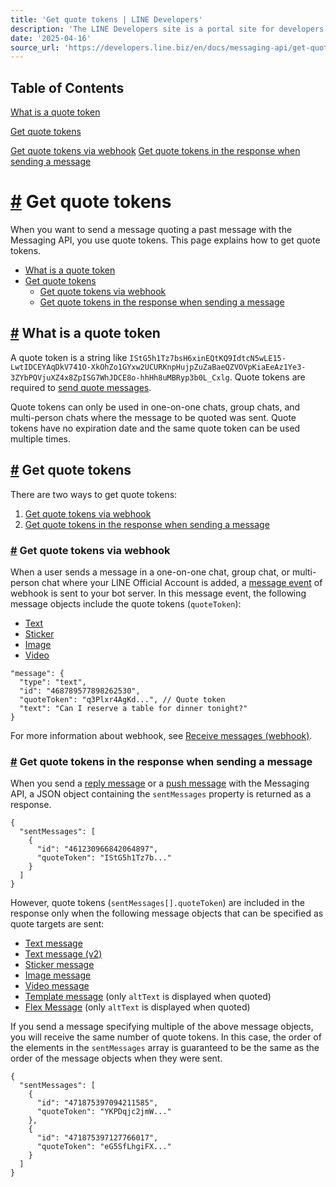 ```yaml
---
title: 'Get quote tokens | LINE Developers'
description: 'The LINE Developers site is a portal site for developers. It contains documents and tools that will help you use our various developer products. Creating LINE Login and Messaging API applications and services has never been easier!'
date: '2025-04-16'
source_url: 'https://developers.line.biz/en/docs/messaging-api/get-quote-tokens/'
---
```


## Table of Contents

[What is a quote token](#what-is-quote-token)

[Get quote tokens](#getting-quite-tokens)

[Get quote tokens via webhook](#get-quote-tokens-via-webhook) [Get quote tokens in the response when sending a message](#get-quote-tokens-in-the-response)

# [#](#page-title) Get quote tokens

When you want to send a message quoting a past message with the Messaging API, you use quote tokens. This page explains how to get quote tokens.

- [What is a quote token](#what-is-quote-token)
- [Get quote tokens](#getting-quite-tokens)
  - [Get quote tokens via webhook](#get-quote-tokens-via-webhook)
  - [Get quote tokens in the response when sending a message](#get-quote-tokens-in-the-response)

## [#](#what-is-quote-token) What is a quote token

A quote token is a string like `IStG5h1Tz7bsH6xinEQtKQ9IdtcN5wLE15-LwtIDCEYAqDkV741O-XkOhZo1GYxw2UCURKnpHujpZuZaBaeQZVOVpKiaEeAz1Ye3-3ZYbPQVjuXZ4x8ZpISG7WhJDCE8o-hhHh8uMBRyp3b0L_Cxlg`. Quote tokens are required to [send quote messages](../../../en/docs/messaging-api/sending-messages.md#send-quote-messages).

Quote tokens can only be used in one-on-one chats, group chats, and multi-person chats where the message to be quoted was sent. Quote tokens have no expiration date and the same quote token can be used multiple times.

## [#](#getting-quite-tokens) Get quote tokens

There are two ways to get quote tokens:

1. [Get quote tokens via webhook](#get-quote-tokens-via-webhook)
2. [Get quote tokens in the response when sending a message](#get-quote-tokens-in-the-response)

### [#](#get-quote-tokens-via-webhook) Get quote tokens via webhook

When a user sends a message in a one-on-one chat, group chat, or multi-person chat where your LINE Official Account is added, a [message event](../../../en/reference/messaging-api.md#message-event) of webhook is sent to your bot server. In this message event, the following message objects include the quote tokens (`quoteToken`):

- [Text](../../../en/reference/messaging-api.md#wh-text)
- [Sticker](../../../en/reference/messaging-api.md#wh-sticker)
- [Image](../../../en/reference/messaging-api.md#wh-image)
- [Video](../../../en/reference/messaging-api.md#wh-video)

```
"message": {
  "type": "text",
  "id": "468789577898262530",
  "quoteToken": "q3Plxr4AgKd...", // Quote token
  "text": "Can I reserve a table for dinner tonight?"
}
```

For more information about webhook, see [Receive messages (webhook)](../../../en/docs/messaging-api/receiving-messages.md).

### [#](#get-quote-tokens-in-the-response) Get quote tokens in the response when sending a message

When you send a [reply message](../../../en/reference/messaging-api.md#send-reply-message) or a [push message](../../../en/reference/messaging-api.md#send-push-message) with the Messaging API, a JSON object containing the `sentMessages` property is returned as a response.

```
{
  "sentMessages": [
    {
      "id": "461230966842064897",
      "quoteToken": "IStG5h1Tz7b..."
    }
  ]
}
```

However, quote tokens (`sentMessages[].quoteToken`) are included in the response only when the following message objects that can be specified as quote targets are sent:

- [Text message](../../../en/docs/messaging-api/message-types.md#text-messages)
- [Text message (v2)](../../../en/docs/messaging-api/message-types.md#text-messages-v2)
- [Sticker message](../../../en/docs/messaging-api/message-types.md#sticker-messages)
- [Image message](../../../en/docs/messaging-api/message-types.md#image-messages)
- [Video message](../../../en/docs/messaging-api/message-types.md#video-messages)
- [Template message](../../../en/docs/messaging-api/message-types.md#template-messages) (only `altText` is displayed when quoted)
- [Flex Message](../../../en/docs/messaging-api/message-types.md#flex-messages) (only `altText` is displayed when quoted)

If you send a message specifying multiple of the above message objects, you will receive the same number of quote tokens. In this case, the order of the elements in the `sentMessages` array is guaranteed to be the same as the order of the message objects when they were sent.

```
{
  "sentMessages": [
    {
      "id": "471875397094211585",
      "quoteToken": "YKPDqjc2jmW..."
    },
    {
      "id": "471875397127766017",
      "quoteToken": "eG5SfLhgiFX..."
    }
  ]
}
```
